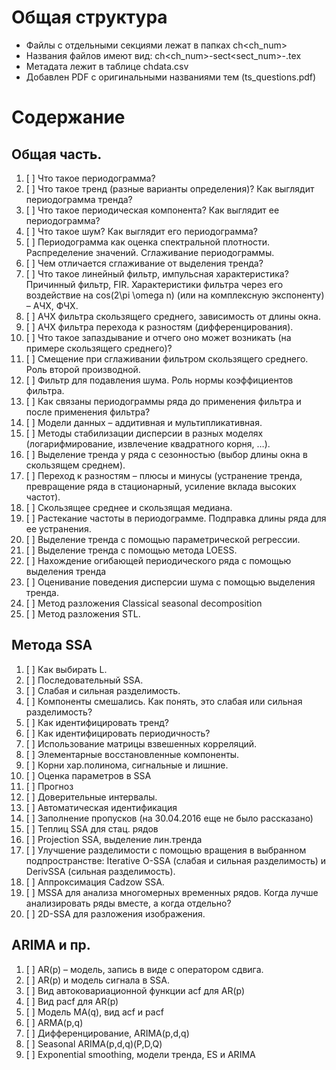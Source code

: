 # Общая структура

- Файлы с отдельными секциями лежат в папках ch<ch_num>
- Названия файлов имеют вид: ch<ch_num>-sect<sect_num>-<shortdescription>.tex
- Метадата лежит в таблице chdata.csv
- Добавлен PDF с оригинальными названиями тем (ts_questions.pdf)

# Содержание

## Общая часть.
1. [ ] Что такое периодограмма?
2. [ ] Что такое тренд (разные варианты определения)? Как выглядит периодограмма тренда?
3. [ ] Что такое периодическая компонента? Как выглядит ее периодограмма?
4. [ ] Что такое шум? Как выглядит его периодограмма?
5. [ ] Периодограмма как оценка спектральной плотности. Распределение значений. Сглаживание
периодограммы.
6. [ ] Чем отличается сглаживание от выделения тренда?
7. [ ] Что такое линейный фильтр, импульсная характеристика? Причинный фильтр, FIR.
 Характеристики фильтра через его воздействие на cos(2\pi \omega n) (или на комплексную
экспоненту) – АЧХ, ФЧХ.
9. [ ] AЧХ фильтра скользящего среднего, зависимость от длины окна.
10. [ ] АЧХ фильтра перехода к разностям (дифференцирования).
11. [ ] Что такое запаздывание и отчего оно может возникать (на примере скользящего среднего)?
12. [ ] Смещение при сглаживании фильтром скользящего среднего. Роль второй производной.
13. [ ] Фильтр для подавления шума. Роль нормы коэффициентов фильтра.
14. [ ] Как связаны периодограммы ряда до применения фильтра и после применения фильтра?
15. [ ] Модели данных – аддитивная и мультипликативная.
16. [ ] Методы стабилизации дисперсии в разных моделях (логарифмирование, извлечение квадратного
корня, …).
17. [ ] Выделение тренда у ряда с сезонностью (выбор длины окна в скользящем среднем).
18. [ ] Переход к разностям – плюсы и минусы (устранение тренда, превращение ряда в стационарный,
усиление вклада высоких частот).
19. [ ] Скользящее среднее и скользящая медиана.
20. [ ] Растекание частоты в периодограмме. Подправка длины ряда для ее устранения.
21. [ ] Выделение тренда с помощью параметрической регрессии.
22. [ ] Выделение тренда с помощью метода LOESS.
23. [ ] Нахождение огибающей периодического ряда с помощью выделения тренда
24. [ ] Оценивание поведения дисперсии шума с помощью выделения тренда.
25. [ ] Метод разложения Classical seasonal decomposition
26. [ ] Метод разложения STL.

## Метода SSA
1. [ ] Как выбирать L.
2. [ ] Последовательный SSA.
3. [ ] Слабая и сильная разделимость.
4. [ ] Компоненты смешались. Как понять, это слабая или сильная разделимость?
5. [ ] Как идентифицировать тренд?
6. [ ] Как идентифицировать периодичность?
7. [ ] Использование матрицы взвешенных корреляций.
8. [ ] Элементарные восстановленные компоненты.
9. [ ] Корни хар.полинома, сигнальные и лишние.
10. [ ] Оценка параметров в SSA
11. [ ] Прогноз
12. [ ] Доверительные интервалы.
13. [ ] Автоматическая идентификация
14. [ ] Заполнение пропусков (на 30.04.2016 еще не было рассказано)
15. [ ] Теплиц SSA для стац. рядов
16. [ ] Projection SSA, выделение лин.тренда
17. [ ] Улучшение разделимости с помощью вращения в выбранном подпространстве: Iterative
O-SSA (слабая и сильная разделимость) и DerivSSA (сильная разделимость).
18. [ ] Аппроксимация Cadzow SSA.
19. [ ] MSSA для анализа многомерных временных рядов. Когда лучше анализировать ряды
вместе, а когда отдельно?
20. [ ] 2D-SSA для разложения изображения.

## ARIMA и пр.
1. [ ] AR(p) – модель, запись в виде с оператором сдвига.
2. [ ] AR(p) и модель сигнала в SSA.
3. [ ] Вид автоковариационной функции acf для AR(p)
4. [ ] Вид pacf для AR(p)
5. [ ] Модель MA(q), вид acf и pacf
6. [ ] ARMA(p,q)
7. [ ] Дифференцирование, ARIMA(p,d,q)
8. [ ] Seasonal ARIMA(p,d,q)(P,D,Q)
9. [ ] Exponential smoothing, модели тренда, ES и ARIMA
